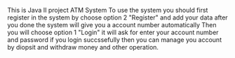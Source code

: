 This is Java II project
ATM System
To use the system
you should first register in the system by choose option 2 "Register"
and add your data after you done the system will give you a account number automatically
Then you will choose option 1 "Login"
it will ask for enter your account number and password
if you login succssefully then you can manage you account by diopsit and withdraw money and other operation.
